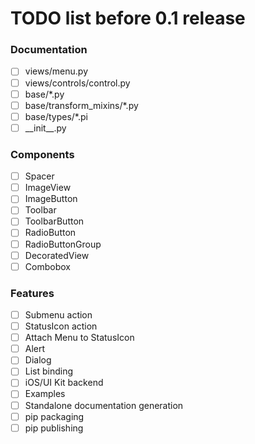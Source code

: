 # TODO list before 0.1 release

### Documentation
- [ ] views/menu.py
- [ ] views/controls/control.py
- [ ] base/*.py
- [ ] base/transform_mixins/*.py
- [ ] base/types/*.pi
- [ ] \_\_init__.py

### Components
- [ ] Spacer
- [ ] ImageView
- [ ] ImageButton
- [ ] Toolbar
- [ ] ToolbarButton
- [ ] RadioButton
- [ ] RadioButtonGroup
- [ ] DecoratedView
- [ ] Combobox

### Features
- [ ] Submenu action
- [ ] StatusIcon action
- [ ] Attach Menu to StatusIcon
- [ ] Alert
- [ ] Dialog
- [ ] List binding
- [ ] iOS/UI Kit backend
- [ ] Examples
- [ ] Standalone documentation generation
- [ ] pip packaging
- [ ] pip publishing
